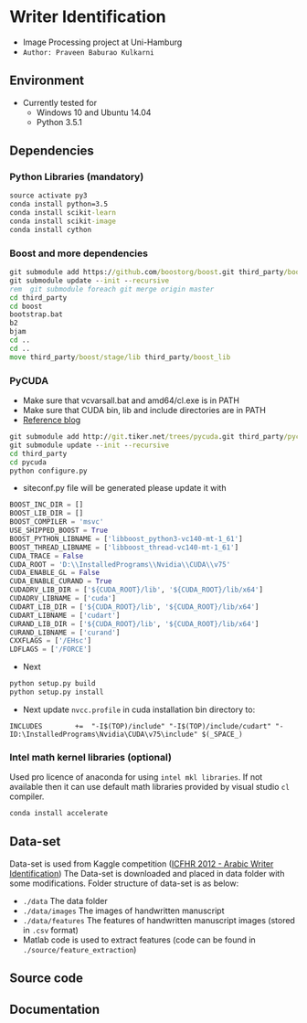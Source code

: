 
# Writer Identification
+ Image Processing project at Uni-Hamburg
+ `Author: Praveen Baburao Kulkarni`

## Environment
+ Currently tested for 
    + Windows 10 and Ubuntu 14.04 
    + Python 3.5.1

## Dependencies

### Python Libraries (mandatory)
```bat
source activate py3
conda install python=3.5
conda install scikit-learn
conda install scikit-image
conda install cython
```

### Boost and more dependencies
```bat
git submodule add https://github.com/boostorg/boost.git third_party/boost
git submodule update --init --recursive
rem  git submodule foreach git merge origin master
cd third_party
cd boost
bootstrap.bat
b2
bjam
cd ..
cd ..
move third_party/boost/stage/lib third_party/boost_lib
```

### PyCUDA
+ Make sure that vcvarsall.bat and amd64/cl.exe is in PATH
+ Make sure that CUDA bin, lib and include directories are in PATH
+ [Reference blog](https://kerpanic.wordpress.com/2015/09/28/pycuda-windows-installation-offline/)

```bat
git submodule add http://git.tiker.net/trees/pycuda.git third_party/pycuda
git submodule update --init --recursive
cd third_party
cd pycuda
python configure.py
```

+ siteconf.py file will be generated please update it with

```py
BOOST_INC_DIR = []
BOOST_LIB_DIR = []
BOOST_COMPILER = 'msvc'
USE_SHIPPED_BOOST = True
BOOST_PYTHON_LIBNAME = ['libboost_python3-vc140-mt-1_61']
BOOST_THREAD_LIBNAME = ['libboost_thread-vc140-mt-1_61']
CUDA_TRACE = False
CUDA_ROOT = 'D:\\InstalledPrograms\\Nvidia\\CUDA\\v75'
CUDA_ENABLE_GL = False
CUDA_ENABLE_CURAND = True
CUDADRV_LIB_DIR = ['${CUDA_ROOT}/lib', '${CUDA_ROOT}/lib/x64']
CUDADRV_LIBNAME = ['cuda']
CUDART_LIB_DIR = ['${CUDA_ROOT}/lib', '${CUDA_ROOT}/lib/x64']
CUDART_LIBNAME = ['cudart']
CURAND_LIB_DIR = ['${CUDA_ROOT}/lib', '${CUDA_ROOT}/lib/x64']
CURAND_LIBNAME = ['curand']
CXXFLAGS = ['/EHsc']
LDFLAGS = ['/FORCE']
```

+ Next

```bat
python setup.py build
python setup.py install
```

+ Next update `nvcc.profile` in cuda installation bin directory to:

```
INCLUDES        +=  "-I$(TOP)/include" "-I$(TOP)/include/cudart" "-ID:\InstalledPrograms\Nvidia\CUDA\v75\include" $(_SPACE_)
```

### Intel math kernel libraries (optional)
Used pro licence of anaconda for using `intel mkl libraries`. If not available then it can use default math libraries provided by visual studio `cl` compiler.
```bat
conda install accelerate
```

## Data-set 
Data-set is used from Kaggle competition ([ICFHR 2012 - Arabic Writer Identification](https://www.kaggle.com/c/awic2012/data))
The Data-set is downloaded and placed in data folder with some modifications.
Folder structure of data-set is as below:
+ `./data` The data folder
+ `./data/images` The images of handwritten manuscript
+ `./data/features` The features of handwritten manuscript images (stored in `.csv` format)
+ Matlab code is used to extract features (code can be found in `./source/feature_extraction`)

## Source code

## Documentation
